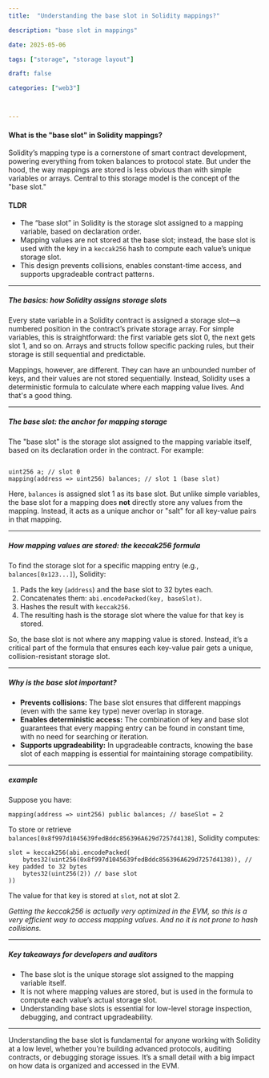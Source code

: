 ```yaml
---   
title:  "Understanding the base slot in Solidity mappings?"

description: "base slot in mappings"

date: 2025-05-06

tags: ["storage", "storage layout"]

draft: false

categories: ["web3"]



---
```


#### What is the "base slot" in Solidity mappings?

Solidity’s mapping type is a cornerstone of smart contract development, powering everything from token balances to protocol state. But under the hood, the way mappings are stored is less obvious than with simple variables or arrays. Central to this storage model is the concept of the "base slot."

#### TLDR

- The “base slot” in Solidity is the storage slot assigned to a mapping variable, based on declaration order.
- Mapping values are not stored at the base slot; instead, the base slot is used with the key in a `keccak256` hash to compute each value’s unique storage slot.
- This design prevents collisions, enables constant-time access, and supports upgradeable contract patterns.
---
##### The basics: how Solidity assigns storage slots

Every state variable in a Solidity contract is assigned a storage slot—a numbered position in the contract’s private storage array. For simple variables, this is straightforward: the first variable gets slot 0, the next gets slot 1, and so on. Arrays and structs follow specific packing rules, but their storage is still sequential and predictable.

Mappings, however, are different. They can have an unbounded number of keys, and their values are not stored sequentially. Instead, Solidity uses a deterministic formula to calculate where each mapping value lives. And that's a good thing.

---

##### The base slot: the anchor for mapping storage

The "base slot" is the storage slot assigned to the mapping variable itself, based on its declaration order in the contract. For example:

```solidity

uint256 a; // slot 0  
mapping(address => uint256) balances; // slot 1 (base slot)  
```

Here, `balances` is assigned slot 1 as its base slot. But unlike simple variables, the base slot for a mapping does **not** directly store any values from the mapping. Instead, it acts as a unique anchor or "salt" for all key-value pairs in that mapping.

---

##### How mapping values are stored: the keccak256 formula

To find the storage slot for a specific mapping entry (e.g., `balances[0x123...]`), Solidity:

1. Pads the key (`address`) and the base slot to 32 bytes each.
2. Concatenates them: `abi.encodePacked(key, baseSlot)`.
3. Hashes the result with `keccak256`.
4. The resulting hash is the storage slot where the value for that key is stored.

So, the base slot is not where any mapping value is stored. Instead, it’s a critical part of the formula that ensures each key-value pair gets a unique, collision-resistant storage slot.

---

##### Why is the base slot important?

- **Prevents collisions:** The base slot ensures that different mappings (even with the same key type) never overlap in storage.
- **Enables deterministic access:** The combination of key and base slot guarantees that every mapping entry can be found in constant time, with no need for searching or iteration.
- **Supports upgradeability:** In upgradeable contracts, knowing the base slot of each mapping is essential for maintaining storage compatibility.

---

##### example

Suppose you have:


```solidity
mapping(address => uint256) public balances; // baseSlot = 2  
```


To store or retrieve `balances[0x8f997d1045639fedBddc856396A629d7257d4138]`, Solidity computes:

```
slot = keccak256(abi.encodePacked(  
    bytes32(uint256(0x8f997d1045639fedBddc856396A629d7257d4138)), // key padded to 32 bytes  
    bytes32(uint256(2)) // base slot  
))  
```

The value for that key is stored at `slot`, not at slot 2.

_Getting the keccak256 is actually very optimized in the EVM, so this is a very efficient way to access mapping values.
And no it is not prone to hash collisions._

---

##### Key takeaways for developers and auditors

- The base slot is the unique storage slot assigned to the mapping variable itself.
- It is not where mapping values are stored, but is used in the formula to compute each value’s actual storage slot.
- Understanding base slots is essential for low-level storage inspection, debugging, and contract upgradeability.

---

Understanding the base slot is fundamental for anyone working with Solidity at a low level, whether you’re building advanced protocols, auditing contracts, or debugging storage issues. It’s a small detail with a big impact on how data is organized and accessed in the EVM.